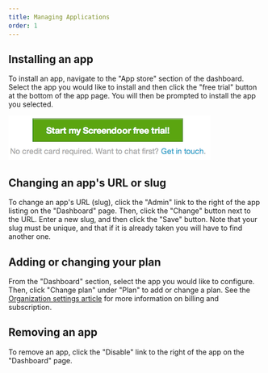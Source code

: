 ```yaml
---
title: Managing Applications
order: 1
---
```


## Installing an app

To install an app, navigate to the "App store" section of the dashboard. Select the app you would like to install and then click the "free trial" button at the bottom of the app page. You will then be prompted to install the app you selected.

![install app](../images/install_app.png)

## Changing an app's URL or slug

To change an app's URL (slug), click the "Admin" link to the right of the app listing on the "Dashboard" page. Then, click the "Change" button next to the URL. Enter a new slug, and then click the "Save" button. Note that your slug must be unique, and that if it is already taken you will have to find another one.

## Adding or changing your plan

From the "Dashboard" section, select the app you would like to configure. Then, click "Change plan" under "Plan" to add or change a plan. See the [Organization settings article](../accounts/organization_settings.html) for more information on billing and subscription.

## Removing an app

To remove an app, click the "Disable" link to the right of the app on the "Dashboard" page.
